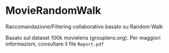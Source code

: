 # MovieRandomWalk
Raccomandazione/Filtering collaborativo basato su Random Walk

Basato sul dataset 100k movielens (grouplens.org). Per maggiori informazioni, consultare il file ```Report.pdf```
